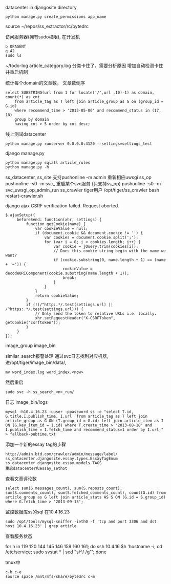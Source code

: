 
datacenter
	in djangosite directory

	python manage.py create_permissions app_name

source ~/repos/ss_extractor/rc/bytedrc

访问服务器(拥有sudo权限), 在开发机

	b OPAGENT
	g 42
	sudo ls

~/todo-log
	article_category.log
		分类卡住了，需要分析原因
		增加自动检测卡住并重启机制

统计每个domain的文章数， 文章数倒序

	select SUBSTRING(url from 1 for locate('/',url ,10)-1) as domain, count(*) as cnt
		from article_tag as T left join article_group as G on (group_id = G.id)
		where recommend_time > '2013-05-06' and recommend_status in (17, 18)
		group by domain
		having cnt > 5 order by cnt desc;

线上测试datacenter

	python manage.py runserver 0.0.0.0:4120 --settings=settings_test

django manage.py

	python manage.py sqlall article_rules
	python manage.py -h

ss_datacenter, ss_site 支持pushonline -m admin 重新相应uwsgi
ss_op
	pushonline -s0 -m svc_<svcname> 重启某个svc服务 (只支持ss_op)
	pushonline -s0 -m svc_uwsgi_op_admin_run
ss_crawler
	tiger用户 /opt/tiger/ss_crawler
	bash restart-crawler.sh

django ajax CSRF verification failed. Request aborted.

	$.ajaxSetup({
		 beforeSend: function(xhr, settings) {
			 function getCookie(name) {
				 var cookieValue = null;
				 if (document.cookie && document.cookie != '') {
					 var cookies = document.cookie.split(';');
					 for (var i = 0; i < cookies.length; i++) {
						 var cookie = jQuery.trim(cookies[i]);
						 // Does this cookie string begin with the name we want?
						 if (cookie.substring(0, name.length + 1) == (name + '=')) {
							 cookieValue = decodeURIComponent(cookie.substring(name.length + 1));
							 break;
						 }
					 }
				 }
				 return cookieValue;
			 }
			 if (!(/^http:.*/.test(settings.url) || /^https:.*/.test(settings.url))) {
				 // Only send the token to relative URLs i.e. locally.
				 xhr.setRequestHeader("X-CSRFToken", getCookie('csrftoken'));
			 }
		 }
	});

image_group
image_bin

similar_search报警处理
通过svc日志找到对应机器, 进/opt/tiger/image_bin/data<n>/, 

	mv word_index.log word_index.<now>

然后重启

	sudo svc -h ss_search_<n>_run/

日志 image_bin/logs

	mysql -h10.4.16.23 -uuser -ppassword ss -e "select T.id, G.title,I.publish_time, I.url  from article_tag as T left join article_group as G ON (T.group_id = G.id) left join article_item as I ON (G.key_item_id = I.id) where T.create_time > '2013-08-18' and I.publish_time = I.fetch_time and recommend_status=1 order by I.url;" > fallback-pubtime.txt

添加一个新的essay tag的步骤

	http://admin.btd.com/crawler/admin/message/label/
	ss_datacenter.djangosite.essay.types.EssayTagEnum
	ss_datacenter.djangosite.essay.models.TAGS
	重启datacenter和essay_sethot

查看文章评论数

	select sum(S.messages_count), sum(S.reposts_count), sum(S.comments_count), sum(S.fetched_comments_count), count(G.id) from article_group as G left join article_stats AS S ON (G.id = S.group_id) where G.fetch_time > '2013-09-15';

监控数据库ss的sql
在10.4.16.23

	sudo /opt/tools/mysql-sniffer -ieth0 -f 'tcp and port 3306 and dst host 10.4.16.23' | grep article

查看服务状态

for h in 119 120 144 145 146 159 160 161; do ssh 10.4.16.$h 'hostname -i; cd /etc/service; sudo svstat * | sed "s/^/  /g"'; done

tmux中

	c-b c-e
	source space /mnt/mfs/share/bytedrc c-m
